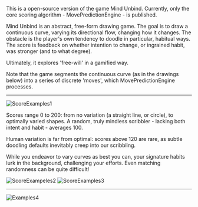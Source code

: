 This is a open-source version of the game Mind Unbind. Currently, only the core scoring algorithm - MovePredictionEngine - is published.

Mind Unbind is an abstract, free-form drawing game. 
The goal is to draw a continuous curve, varying its directional flow, changing how it changes.
The obstacle is the player's own tendency to doodle in particular, habitual ways. 
The score is feedback on whether intention to change, or ingrained habit, was stronger (and to what degree). 

Ultimately, it explores 'free-will' in a gamified way. 

Note that the game segments the continuous curve (as in the drawings below) into a series of discrete 'moves', which MovePredictionEngine processes. 

------------
![ScoreExamples1](https://github.com/user-attachments/assets/9e9a3438-3b29-4fa6-bbc3-2c9c2bfe2bfc)

Scores range 0 to 200: from no variation (a straight line, or circle), to optimally varied shapes. A random, truly mindless scribbler - lacking both intent and habit - averages 100.

Human variation is far from optimal: scores above 120 are rare, as subtle doodling defaults inevitably creep into our scribbling.

While you endeavor to vary curves as best you can, your signature habits lurk in the background, challenging your efforts. Even matching randomness can be quite difficult!

![ScoreExampeles2](https://github.com/user-attachments/assets/4eb274db-d709-40cd-b6be-008c2966efe6)
![ScoreExamples3](https://github.com/user-attachments/assets/c40513c1-b1be-43a8-9ba3-40d932432232)


------------
![Examples4](https://github.com/user-attachments/assets/dedb216b-194d-459c-ba88-cde80eda1227)


